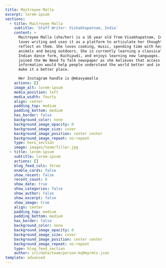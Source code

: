 ```yaml
---
title: Maitreyee Malla
excerpt: lorem-ipsum
sections:
  - title: Maitreyee Malla
    subtitle: 'Staff Writer: Vishakhapatnam, India'
    content: >
      Maitreyee Malla (she/her) is a 16 year old from Visakhapatnam, India. She
      loves writing and uses it as a platform to articulate her thoughts and
      reflect on them. She loves cooking, music, spending time with her friends,
      animals and being outdoors. She is currently learning a classical, South
      Indian dance form, Kuchipudi, and enjoys learning new languages. She
      joined the We Need To Talk newspaper as she believes that access to good
      information would help people understand the world better and in turn,
      make it a better place.

      Her Instagram handle is @mkavyamalla
    actions: []
    image_alt: lorem-ipsum
    media_position: left
    media_width: fourty
    align: center
    padding_top: medium
    padding_bottom: medium
    has_border: false
    background_color: none
    background_image_opacity: 0
    background_image_size: cover
    background_image_position: center center
    background_image_repeat: no-repeat
    type: hero_section
    image: images/team/filler.jpg
  - title: lorem-ipsum
    subtitle: lorem-ipsum
    actions: []
    blog_feed_cols: three
    enable_cards: false
    show_recent: false
    recent_count: 0
    show_date: true
    show_categories: false
    show_author: false
    show_excerpt: false
    show_image: true
    align: center
    padding_top: medium
    padding_bottom: medium
    has_border: false
    background_color: none
    background_image_opacity: 0
    background_image_size: cover
    background_image_position: center center
    background_image_repeat: no-repeat
    type: blog_feed_section
    author: src/data/team/person-kq9myrmtx.json
template: advanced
---
```


